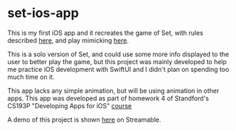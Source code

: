 # set-ios-app

This is my first iOS app and it recreates the game of Set, with rules described [here](https://smart-games.org/en/main/rules/), and play mimicking [here](https://smart-games.org/en/set/submit_set).

This is a solo version of Set, and could use some more info displayed to the user to better play the game, but this project was mainly developed to help me practice iOS development with SwiftUI and I didn't plan on spending too much time on it.

This app lacks any simple animation, but will be using animation in other apps. This app was developed as part of homework 4 of Standford's CS193P "Developing Apps for iOS" [course](https://cs193p.sites.stanford.edu/)

A demo of this project is shown [here](https://streamable.com/b3z2j0) on Streamable.
